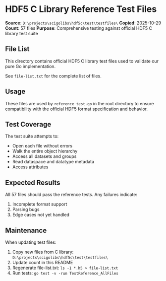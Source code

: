 # HDF5 C Library Reference Test Files

**Source**: `D:\projects\scigolibs\hdf5c\test\testfiles\`
**Copied**: 2025-10-29
**Count**: 57 files
**Purpose**: Comprehensive testing against official HDF5 C library test suite

## File List

This directory contains official HDF5 C library test files used to validate our pure Go implementation.

See `file-list.txt` for the complete list of files.

## Usage

These files are used by `reference_test.go` in the root directory to ensure compatibility with the official HDF5 format specification and behavior.

## Test Coverage

The test suite attempts to:
- Open each file without errors
- Walk the entire object hierarchy
- Access all datasets and groups
- Read dataspace and datatype metadata
- Access attributes

## Expected Results

All 57 files should pass the reference tests. Any failures indicate:
1. Incomplete format support
2. Parsing bugs
3. Edge cases not yet handled

## Maintenance

When updating test files:
1. Copy new files from C library: `D:\projects\scigolibs\hdf5c\test\testfiles\`
2. Update count in this README
3. Regenerate file-list.txt: `ls -1 *.h5 > file-list.txt`
4. Run tests: `go test -v -run TestReference_AllFiles`
